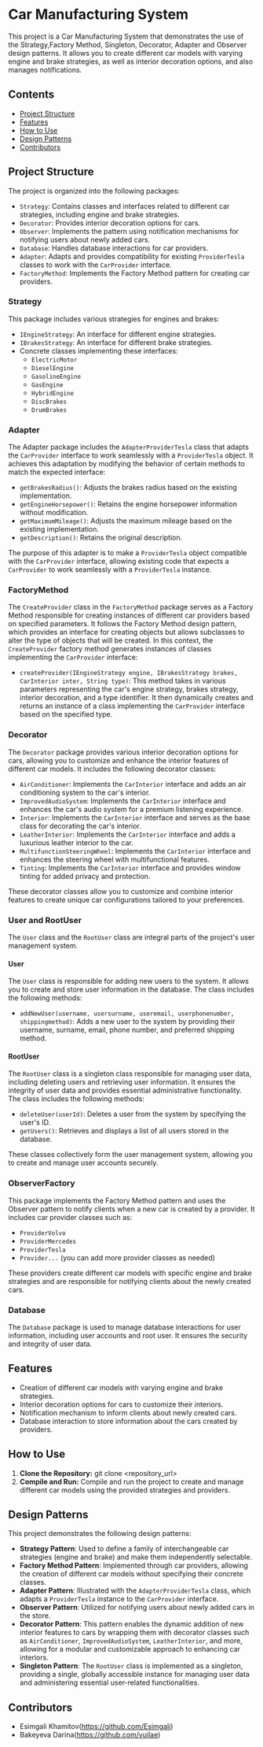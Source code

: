 # Car Manufacturing System

This project is a Car Manufacturing System that demonstrates the use of the Strategy,Factory Method, Singleton, Decorator, Adapter and Observer design patterns. It allows you to create different car models with varying engine and brake strategies, as well as interior decoration options, and also manages notifications.

## Contents

- [Project Structure](#project-structure)
- [Features](#features)
- [How to Use](#how-to-use)
- [Design Patterns](#design-patterns)
- [Contributors](#contributors)

## Project Structure

The project is organized into the following packages:

- `Strategy`: Contains classes and interfaces related to different car strategies, including engine and brake strategies.
- `Decorator`: Provides interior decoration options for cars.
- `Observer`: Implements the pattern using notification mechanisms for notifying users about newly added cars.
- `Database`: Handles database interactions for car providers.
- `Adapter`: Adapts and provides compatibility for existing `ProviderTesla` classes to work with the `CarProvider` interface.
- `FactoryMethod`: Implements the Factory Method pattern for creating car providers.

### Strategy

This package includes various strategies for engines and brakes:

- `IEngineStrategy`: An interface for different engine strategies.
- `IBrakesStrategy`: An interface for different brake strategies.
- Concrete classes implementing these interfaces:
  - `ElectricMotor`
  - `DieselEngine`
  - `GasolineEngine`
  - `GasEngine`
  - `HybridEngine`
  - `DiscBrakes`
  - `DrumBrakes`

### Adapter

The Adapter package includes the `AdapterProviderTesla` class that adapts the `CarProvider` interface to work seamlessly with a `ProviderTesla` object. It achieves this adaptation by modifying the behavior of certain methods to match the expected interface:

- `getBrakesRadius()`: Adjusts the brakes radius based on the existing implementation.
- `getEngineHorsepower()`: Retains the engine horsepower information without modification.
- `getMaximumMileage()`: Adjusts the maximum mileage based on the existing implementation.
- `getDescription()`: Retains the original description.

The purpose of this adapter is to make a `ProviderTesla` object compatible with the `CarProvider` interface, allowing existing code that expects a `CarProvider` to work seamlessly with a `ProviderTesla` instance.

### FactoryMethod

The `CreateProvider` class in the `FactoryMethod` package serves as a Factory Method responsible for creating instances of different car providers based on specified parameters. It follows the Factory Method design pattern, which provides an interface for creating objects but allows subclasses to alter the type of objects that will be created. In this context, the `CreateProvider` factory method generates instances of classes implementing the `CarProvider` interface:

- `createProvider(IEngineStrategy engine, IBrakesStrategy brakes, CarInterior inter, String type)`: This method takes in various parameters representing the car's engine strategy, brakes strategy, interior decoration, and a type identifier. It then dynamically creates and returns an instance of a class implementing the `CarProvider` interface based on the specified type.

### Decorator

The `Decorator` package provides various interior decoration options for cars, allowing you to customize and enhance the interior features of different car models. It includes the following decorator classes:

- `AirConditioner`: Implements the `CarInterior` interface and adds an air conditioning system to the car's interior.
- `ImprovedAudioSystem`: Implements the `CarInterior` interface and enhances the car's audio system for a premium listening experience.
- `Interior`: Implements the `CarInterior` interface and serves as the base class for decorating the car's interior.
- `LeatherInterior`: Implements the `CarInterior` interface and adds a luxurious leather interior to the car.
- `MultifunctionSteeringWheel`: Implements the `CarInterior` interface and enhances the steering wheel with multifunctional features.
- `Tinting`: Implements the `CarInterior` interface and provides window tinting for added privacy and protection.

These decorator classes allow you to customize and combine interior features to create unique car configurations tailored to your preferences.

### User and RootUser

The `User` class and the `RootUser` class are integral parts of the project's user management system.

#### User

The `User` class is responsible for adding new users to the system. It allows you to create and store user information in the database. The class includes the following methods:

- `addNewUser(username, usersurname, useremail, userphonenumber, shippingmethod)`: Adds a new user to the system by providing their username, surname, email, phone number, and preferred shipping method.

#### RootUser

The `RootUser` class is a singleton class responsible for managing user data, including deleting users and retrieving user information. It ensures the integrity of user data and provides essential administrative functionality. The class includes the following methods:

- `deleteUser(userId)`: Deletes a user from the system by specifying the user's ID.
- `getUsers()`: Retrieves and displays a list of all users stored in the database.

These classes collectively form the user management system, allowing you to create and manage user accounts securely.

### ObserverFactory

This package implements the Factory Method pattern and uses the Observer pattern to notify clients when a new car is created by a provider. It includes car provider classes such as:

- `ProviderVolvo`
- `ProviderMercedes`
- `ProviderTesla`
- `Provider...` (you can add more provider classes as needed)

These providers create different car models with specific engine and brake strategies and are responsible for notifying clients about the newly created cars.

### Database

The `Database` package is used to manage database interactions for user information, including user accounts and root user. It ensures the security and integrity of user data.

## Features

- Creation of different car models with varying engine and brake strategies.
- Interior decoration options for cars to customize their interiors.
- Notification mechanism to inform clients about newly created cars.
- Database interaction to store information about the cars created by providers.

## How to Use

1. **Clone the Repository:**
 git clone <repository_url>
2. **Compile and Run:**
Compile and run the project to create and manage different car models using the provided strategies and providers.

## Design Patterns

This project demonstrates the following design patterns:

- **Strategy Pattern**: Used to define a family of interchangeable car strategies (engine and brake) and make them independently selectable.
- **Factory Method Pattern**: Implemented through car providers, allowing the creation of different car models without specifying their concrete classes.
- **Adapter Pattern**: Illustrated with the `AdapterProviderTesla` class, which adapts a `ProviderTesla` instance to the `CarProvider` interface.
- **Observer Pattern**: Utilized for notifying users about newly added cars in the store.
- **Decorator Pattern**: This pattern enables the dynamic addition of new interior features to cars by wrapping them with decorator classes such as `AirConditioner`, `ImprovedAudioSystem`, `LeatherInterior`, and more, allowing for a modular and customizable approach to enhancing car interiors.
- **Singleton Pattern**: The `RootUser` class is implemented as a singleton, providing a single, globally accessible instance for managing user data and administering essential user-related functionalities.
  
## Contributors

- Esimgali Khamitov(https://github.com/Esimgali)
- Bakeyeva Darina(https://github.com/vuilae)
